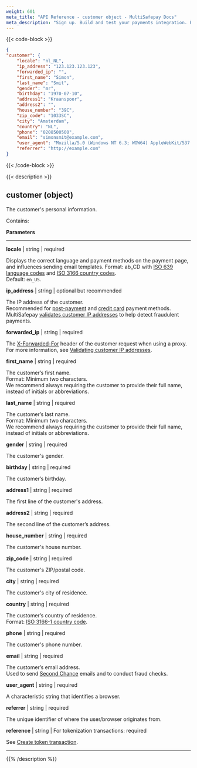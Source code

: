 ```yaml
---
weight: 601
meta_title: "API Reference - customer object - MultiSafepay Docs"
meta_description: "Sign up. Build and test your payments integration. Explore our products and services. Use our API Reference, SDKs, and wrappers. Get support."
---
```

{{< code-block >}}
```json 
{
"customer": {
	"locale": "nl_NL",
	"ip_address": "123.123.123.123",
	"forwarded_ip": "",
	"first_name": "Simon",
	"last_name": "Smit",
	"gender": "mr",
	"birthday": "1970-07-10",
	"address1": "Kraanspoor",
	"address2": "",
	"house_number": "39C",
	"zip_code": "1033SC",
	"city": "Amsterdam",
	"country": "NL", 
	"phone": "0208500500",
	"email": "simonsmit@example.com",
	"user_agent": "Mozilla/5.0 (Windows NT 6.3; WOW64) AppleWebKit/537.36 (KHTML, like Gecko) Chrome/38.0.2125.111 Safari/537.36",
	"referrer": "http://example.com"
}
```

{{< /code-block >}}

{{< description >}}
## customer (object)

The customer's personal information.   

Contains:  

**Parameters**

----------------
__locale__ | string | required

Displays the correct language and payment methods on the payment page, and influences sending email templates.   Format: ab_CD with [ISO 639 language codes](https://www.iso.org/iso-639-language-codes.html) and [ISO 3166 country codes](https://www.iso.org/iso-3166-country-codes.html).   
Default: `en_US`. 

__ip_address__ | string | optional but recommended

The IP address of the customer.  
Recommended for [post-payment](/payments/methods/billing-suite/) and [credit card](/payments/methods/credit-and-debit-cards/) payment methods.  
MultiSafepay [validates customer IP addresses](/developer/api/validating-customer-ip-address) to help detect fraudulent payments.       

__forwarded_ip__ | string | required

The [X-Forwarded-For](https://developer.mozilla.org/en-US/docs/Web/HTTP/Headers/X-Forwarded-For) header of the customer request when using a proxy.  
For more information, see [Validating customer IP addresses](/developer/api/validating-customer-ip-address).                         

__first_name__ | string | required

The customer’s first name.  
Format: Minimum two characters.  
We recommend always requiring the customer to provide their full name, instead of initials or abbreviations. 

__last_name__ | string | required

The customer’s last name.  
Format: Minimum two characters.  
We recommend always requiring the customer to provide their full name, instead of initials or abbreviations.

__gender__ | string | required

The customer's gender.   

__birthday__ | string | required

The customer’s birthday.

__address1__ | string | required

The first line of the customer's address. 

__address2__ | string | required

The second line of the customer’s address. 

__house_number__ | string | required

The customer's house number.   

__zip_code__ | string | required

The customer's ZIP/postal code.                                                 

__city__ | string | required

The customer's city of residence.                                           

__country__ | string | required

The customer’s country of residence.   
Format: [ISO 3166-1 country code](https://www.iso.org/iso-3166-country-codes.html).

__phone__ | string | required

The customer's phone number. 

__email__ | string | required

The customer’s email address.   
Used to send [Second Chance](/payments/boost/second-chance/) emails and to conduct fraud checks.

__user_agent__ | string | required

A characteristic string that identifies a browser.

__referrer__ | string | required

The unique identifier of where the user/browser originates from.

__reference__ | string | For tokenization transactions: required

See [Create token transaction](/api/#create-token-transaction).

----------------

{{% /description %}}
